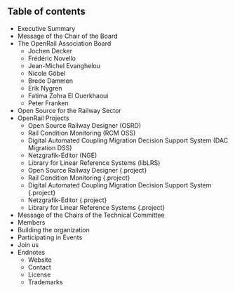 ## Table of contents

  * Executive Summary
  * Message of the Chair of the Board
  * The OpenRail Association Board
    * Jochen Decker
    * Frédéric Novello
    * Jean-Michel Evanghelou
    * Nicole Göbel
    * Brede Dammen
    * Erik Nygren
    * Fatima Zohra El Ouerkhaoui
    * Peter Franken
  * Open Source for the Railway Sector
  * OpenRail Projects
    * Open Source Railway Designer (OSRD)
    * Rail Condition Monitoring (RCM OSS)
    * Digital Automated Coupling Migration Decision Support System (DAC Migration DSS)
    * Netzgrafik-Editor (NGE)
    * Library for Linear Reference Systems (libLRS)
    * Open Source Railway Designer {.project}
    * Rail Condition Monitoring {.project}
    * Digital Automated Coupling Migration Decision Support System {.project}
    * Netzgrafik-Editor {.project}
    * Library for Linear Reference Systems {.project}
  * Message of the Chairs of the Technical Committee
  * Members
  * Building the organization
  * Participating in Events
  * Join us
  * Endnotes
    * Website
    * Contact
    * License
    * Trademarks
